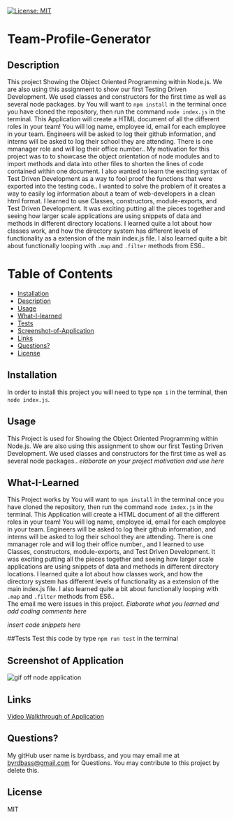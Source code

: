 
  [![License: MIT](https://img.shields.io/badge/License-MIT-yellow.svg)](https://opensource.org/licenses/MIT)
# Team-Profile-Generator

## Description
This project Showing the Object Oriented Programming within Node.js.  We are also using this assignment to show our first Testing Driven Development.  We used classes and constructors for the first time as well as several node packages. by You will want to `npm install` in the terminal once you have cloned the repository, then run the command `node index.js` in the terminal.  This Application will create a HTML document of all the different roles in your team!  You will log name, employee id, email for each employee in your team.  Engineers will be asked to log their github information, and interns will be asked to log their school they are attending.  There is one mmanager role and will log their office number..  My motivation for this project was to to showcase the object orientation of node modules and to import methods and data into other files to shorten the lines of code contained within one document.  I also wanted to learn the exciting syntax of Test Driven Development as a way to fool proof the functions that were exported into the testing code..
I wanted to solve the problem of it creates a way to easily log information about a team of web-developers in a clean html format.  I learned to use Classes, constructors, module-exports, and Test Driven Development.  It was exciting putting all the pieces together and seeing how larger scale applications are using snippets of data and methods in different directory locations.  I learned quite a lot about how classes work, and how the directory system has different levels of functionality as a extension of the main index.js file.  I also learned quite a bit about functionally looping with `.map` and `.filter` methods from ES6.. 

# Table of Contents
- [Installation](#Installation)
- [Description](#Description)
- [Usage](#Usage)
- [What-I-learned](#What-I-Learned)
- [Tests](#Tests)
- [Screenshot-of-Application](#Screenshot-of-Application)
- [Links](#Links)
- [Questions?](#Questions?)
- [License](#License)


## Installation
In order to install this project you will need to type `npm i` in the terminal, then `node index.js`.

## Usage
This Project is used for Showing the Object Oriented Programming within Node.js.  We are also using this assignment to show our first Testing Driven Development.  We used classes and constructors for the first time as well as several node packages.. *elaborate on your project motivation and use here*

## What-I-Learned
This Project works by You will want to `npm install` in the terminal once you have cloned the repository, then run the command `node index.js` in the terminal.  This Application will create a HTML document of all the different roles in your team!  You will log name, employee id, email for each employee in your team.  Engineers will be asked to log their github information, and interns will be asked to log their school they are attending.  There is one mmanager role and will log their office number., and I learned to use Classes, constructors, module-exports, and Test Driven Development.  It was exciting putting all the pieces together and seeing how larger scale applications are using snippets of data and methods in different directory locations.  I learned quite a lot about how classes work, and how the directory system has different levels of functionality as a extension of the main index.js file.  I also learned quite a bit about functionally looping with `.map` and `.filter` methods from ES6..  
The email me were issues in this project.
*Elaborate what you learned and add coding comments here*

  *insert code snippets here*

##Tests
Test this code by type `npm run test` in the terminal

## Screenshot of Application
![gif off node application](images\team-profile-generator-gif.gif)

## Links
[Video Walkthrough of Application](https://drive.google.com/file/d/1F3pFCqa7KTwIOaLw8CuhUXPRz9qdBfgn/view?usp=sharing)

## Questions?
My gitHub user name is byrdbass, and you may email me at byrdbass@gmail.com for Questions.
You may contribute to this project by delete this.

## License
MIT
